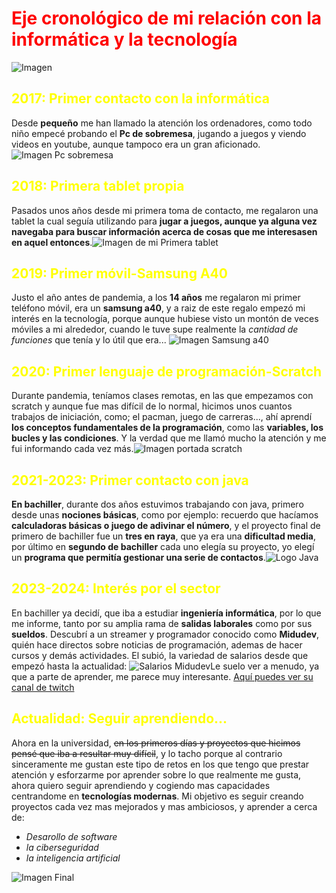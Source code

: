 # <span style="color:#FF0000;">**Eje cronológico de mi relación con la informática y la tecnología**</span>
![Imagen](https://talently.tech/blog/wp-content/uploads/2021/03/marca-personal-para-ingenieros-de-software-1024x768.jpg)
## <span id="2015-primer-contacto-con-la-informática" style="color:#FFFF00;">**2017: Primer contacto con la informática**</span>
Desde **pequeño** me han llamado la atención los ordenadores, como todo niño empecé probando el **Pc de sobremesa**, jugando a juegos y viendo videos en youtube, aunque tampoco era un gran aficionado.
![Imagen Pc sobremesa](https://www.electrodomesta.es/images/articulos/original/ordenador_sobremesa_hp_all_in_one_20_2201ns_5869-1.jpg)
## <span style="color:#FFFF00;">**2018: Primera tablet propia**</span>
Pasados unos años desde mi primera toma de contacto, me regalaron una tablet la cual seguía utilizando para **jugar a juegos, aunque ya alguna vez navegaba para buscar información acerca de cosas que me interesasen en aquel entonces**.![Imagen de mi Primera tablet](https://www.lavanguardia.com/andro4all/hero/2023/11/tablet-vieja-portadas.jpg?width=1200)
## <span style="color:#FFFF00;">**2019: Primer móvil-Samsung A40**</span>
Justo el año antes de pandemia, a los **14 años** me regalaron mi primer teléfono móvil, era un **samsung a40**, y a raiz de este regalo empezó mi interés en la tecnología, porque aunque hubiese visto un montón de veces móviles a mi alrededor, cuando le tuve supe realmente la _cantidad de funciones_ que tenía y lo útil que era... ![Imagen Samsung a40](https://i.ebayimg.com/images/g/caoAAOSwCbtgy2s0/s-l400.jpg)
## <span style="color:#FFFF00;">**2020: Primer lenguaje de programación-Scratch**</span>
Durante pandemia, teníamos clases remotas, en las que empezamos con scratch y aunque fue mas difícil de lo normal, hicimos unos cuantos trabajos de iniciación, como; el pacman, juego de carreras..., ahí aprendí **los conceptos fundamentales de la programación**, como las **variables, los bucles y las condiciones**. Y la verdad que me llamó mucho la atención y me fui informando cada vez más.![Imagen portada scratch](https://museo.inf.upv.es/wp-content/uploads/2021/05/scratch-howilearnedcode.jpg)
## <span style="color:#FFFF00;">**2021-2023: Primer contacto con java**</span>
**En bachiller**, durante dos años estuvimos trabajando con java, primero desde unas **nociones básicas**, como por ejemplo: recuerdo que hacíamos **calculadoras básicas o juego de adivinar el número**, y el proyecto final de primero de bachiller fue un **tres en raya**, que ya era una **dificultad media**, por último en **segundo de bachiller** cada uno elegía su proyecto, yo elegí un **programa que permitía gestionar una serie de contactos**.![Logo Java](https://rosamarfil.es/tutoriales/wp-content/uploads/2019/08/java-logo-png.png)
## <span style="color:#FFFF00;">**2023-2024: Interés por el sector**</span>
En bachiller ya decidí, que iba a estudiar **ingeniería informática**, por lo que me informe, tanto por su amplia rama de **salidas laborales** como por sus **sueldos**. Descubrí a un streamer y programador conocido como **Midudev**, quién hace directos sobre noticias de programación, ademas de hacer cursos y demás actividades. El subió, la variedad de salarios desde que empezó hasta la actualidad: ![Salarios Midudev](https://pbs.twimg.com/media/Fqzl3WeX0Agnmoq?format=jpg&name=900x900)Le suelo ver a menudo, ya que a parte de aprender, me parece muy interesante. [Aquí puedes ver su canal de twitch](https://www.twitch.tv/midudev)
## <span style="color:#FFFF00;">**Actualidad: Seguir aprendiendo...**</span>
Ahora en la universidad, ~~en los primeros días y proyectos que hicimos pensé que iba a resultar muy difícil~~, y lo tacho porque al contrario sinceramente me gustan este tipo de retos en los que tengo que prestar atención y esforzarme por aprender sobre lo que realmente me gusta, ahora quiero seguir aprendiendo y cogiendo mas capacidades centrandome en **tecnologías modernas**. Mi objetivo es seguir creando proyectos cada vez mas mejorados y mas ambiciosos, y aprender a cerca de:
* _Desarollo de software_
* _la ciberseguridad_ 
* _la inteligencia artificial_ 

![Imagen Final](https://diversidadatencion.wordpress.com/wp-content/uploads/2019/05/fin.png)